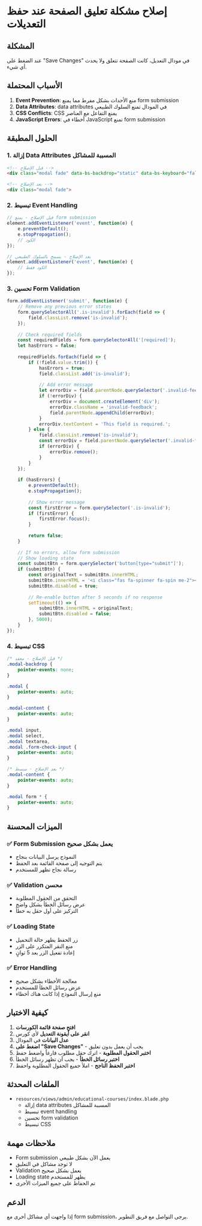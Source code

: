 # إصلاح مشكلة تعليق الصفحة عند حفظ التعديلات

## المشكلة
عند الضغط على "Save Changes" في مودال التعديل، كانت الصفحة تتعلق ولا يحدث أي شيء.

## الأسباب المحتملة
1. **Event Prevention**: منع الأحداث بشكل مفرط مما يمنع form submission
2. **Data Attributes**: data attributes في المودال تمنع السلوك الطبيعي
3. **CSS Conflicts**: CSS يمنع التفاعل مع العناصر
4. **JavaScript Errors**: أخطاء في JavaScript تمنع form submission

## الحلول المطبقة

### 1. إزالة Data Attributes المسببة للمشاكل
```html
<!-- قبل الإصلاح -->
<div class="modal fade" data-bs-backdrop="static" data-bs-keyboard="false">

<!-- بعد الإصلاح -->
<div class="modal fade">
```

### 2. تبسيط Event Handling
```javascript
// قبل الإصلاح - يمنع form submission
element.addEventListener('event', function(e) {
    e.preventDefault();
    e.stopPropagation();
    // الكود
});

// بعد الإصلاح - يسمح بالسلوك الطبيعي
element.addEventListener('event', function(e) {
    // الكود فقط
});
```

### 3. تحسين Form Validation
```javascript
form.addEventListener('submit', function(e) {
    // Remove any previous error states
    form.querySelectorAll('.is-invalid').forEach(field => {
        field.classList.remove('is-invalid');
    });
    
    // Check required fields
    const requiredFields = form.querySelectorAll('[required]');
    let hasErrors = false;
    
    requiredFields.forEach(field => {
        if (!field.value.trim()) {
            hasErrors = true;
            field.classList.add('is-invalid');
            
            // Add error message
            let errorDiv = field.parentNode.querySelector('.invalid-feedback');
            if (!errorDiv) {
                errorDiv = document.createElement('div');
                errorDiv.className = 'invalid-feedback';
                field.parentNode.appendChild(errorDiv);
            }
            errorDiv.textContent = 'This field is required.';
        } else {
            field.classList.remove('is-invalid');
            const errorDiv = field.parentNode.querySelector('.invalid-feedback');
            if (errorDiv) {
                errorDiv.remove();
            }
        }
    });
    
    if (hasErrors) {
        e.preventDefault();
        e.stopPropagation();
        
        // Show error message
        const firstError = form.querySelector('.is-invalid');
        if (firstError) {
            firstError.focus();
        }
        
        return false;
    }
    
    // If no errors, allow form submission
    // Show loading state
    const submitBtn = form.querySelector('button[type="submit"]');
    if (submitBtn) {
        const originalText = submitBtn.innerHTML;
        submitBtn.innerHTML = '<i class="fas fa-spinner fa-spin me-2"></i>Saving...';
        submitBtn.disabled = true;
        
        // Re-enable button after 5 seconds if no response
        setTimeout(() => {
            submitBtn.innerHTML = originalText;
            submitBtn.disabled = false;
        }, 5000);
    }
});
```

### 4. تبسيط CSS
```css
/* قبل الإصلاح - معقد */
.modal-backdrop {
    pointer-events: none;
}

.modal {
    pointer-events: auto;
}

.modal-content {
    pointer-events: auto;
}

.modal input,
.modal select,
.modal textarea,
.modal .form-check-input {
    pointer-events: auto;
}

/* بعد الإصلاح - مبسط */
.modal-content {
    pointer-events: auto;
}

.modal form * {
    pointer-events: auto;
}
```

## الميزات المحسنة

### ✅ **Form Submission يعمل بشكل صحيح**
- النموذج يرسل البيانات بنجاح
- يتم التوجيه إلى صفحة القائمة بعد الحفظ
- رسالة نجاح تظهر للمستخدم

### ✅ **Validation محسن**
- التحقق من الحقول المطلوبة
- عرض رسائل الخطأ بشكل واضح
- التركيز على أول حقل به خطأ

### ✅ **Loading State**
- زر الحفظ يظهر حالة التحميل
- منع النقر المتكرر على الزر
- إعادة تفعيل الزر بعد 5 ثوانٍ

### ✅ **Error Handling**
- معالجة الأخطاء بشكل صحيح
- عرض رسائل الخطأ للمستخدم
- منع إرسال النموذج إذا كانت هناك أخطاء

## كيفية الاختبار

1. **افتح صفحة قائمة الكورسات**
2. **انقر على أيقونة التعديل** لأي كورس
3. **عدل البيانات** في المودال
4. **اضغط على "Save Changes"** - يجب أن يعمل بدون تعليق
5. **اختبر الحقول المطلوبة** - اترك حقل مطلوب فارغاً واضغط حفظ
6. **اختبر رسائل الخطأ** - يجب أن تظهر رسائل الخطأ
7. **اختبر الحفظ الناجح** - املأ جميع الحقول المطلوبة واحفظ

## الملفات المحدثة

- `resources/views/admin/educational-courses/index.blade.php`
  - إزالة data attributes المسببة للمشاكل
  - تبسيط event handling
  - تحسين form validation
  - تبسيط CSS

## ملاحظات مهمة

- Form submission يعمل الآن بشكل طبيعي
- لا توجد مشاكل في التعليق
- Validation يعمل بشكل صحيح
- Loading state يظهر للمستخدم
- تم الحفاظ على جميع الميزات الأخرى

## الدعم

إذا واجهت أي مشاكل أخرى مع form submission، يرجى التواصل مع فريق التطوير. 
